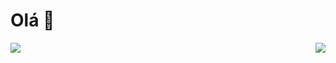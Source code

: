 <h1>Olá 👋</h1>
<div>
    <img align="left" src="https://github-readme-stats.vercel.app/api/top-langs/?username=perigorvladimir&layout=compact" style"margin-left:4%"/>
    <img align="right" src="https://skillicons.dev/icons?i=java,spring,ts,vue,postgres,gitlab&perline=2&theme=light" />
</div>

